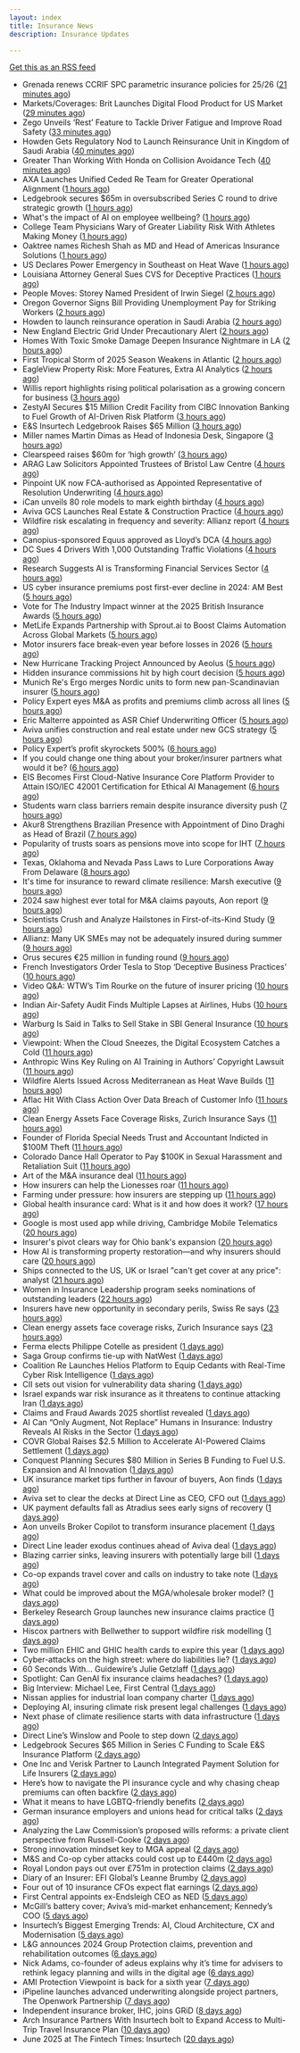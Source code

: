 ```yaml
---
layout: index
title: Insurance News
description: Insurance Updates

---
```


[Get this as an RSS feed](/insurance.rss)

<!-- news_marker starts -->
- Grenada renews CCRIF SPC parametric insurance policies for 25/26 ([21 minutes ago](https://www.reinsurancene.ws/grenada-renews-ccrif-spc-parametric-insurance-policies-for-25-26/))
- Markets/Coverages: Brit Launches Digital Flood Product for US Market ([29 minutes ago](https://www.insurancejournal.com/news/national/2025/06/25/829142.htm))
- Zego Unveils ‘Rest’ Feature to Tackle Driver Fatigue and Improve Road Safety ([33 minutes ago](https://www.insurtechinsights.com/zego-unveils-rest-feature-to-tackle-driver-fatigue-and-improve-road-safety/))
- Howden Gets Regulatory Nod to Launch Reinsurance Unit in Kingdom of Saudi Arabia ([40 minutes ago](https://www.insurancejournal.com/news/international/2025/06/25/829137.htm))
- Greater Than Working With Honda on Collision Avoidance Tech ([40 minutes ago](https://insurance-edge.net/2025/06/25/greater-than-working-with-honda-on-collision-avoidance-tech/))
- AXA Launches Unified Ceded Re Team for Greater Operational Alignment ([1 hours ago](https://www.insurancejournal.com/news/international/2025/06/25/829126.htm))
- Ledgebrook secures $65m in oversubscribed Series C round to drive strategic growth ([1 hours ago](https://www.reinsurancene.ws/ledgebrook-secures-65m-in-oversubscribed-series-c-round-to-drive-strategic-growth/))
- What's the impact of AI on employee wellbeing? ([1 hours ago](https://www.insurancebusinessmag.com/uk/business-strategy/whats-the-impact-of-ai-on-employee-wellbeing-540475.aspx))
- College Team Physicians Wary of Greater Liability Risk With Athletes Making Money ([1 hours ago](https://www.insurancejournal.com/news/national/2025/06/25/829120.htm))
- Oaktree names Richesh Shah as MD and Head of Americas Insurance Solutions ([1 hours ago](https://www.reinsurancene.ws/oaktree-names-richesh-shah-as-md-and-head-of-americas-insurance-solutions/))
- US Declares Power Emergency in Southeast on Heat Wave ([1 hours ago](https://www.insurancejournal.com/news/southeast/2025/06/25/829112.htm))
- Louisiana Attorney General Sues CVS for Deceptive Practices ([1 hours ago](https://www.insurancejournal.com/news/southcentral/2025/06/25/829116.htm))
- People Moves: Storey Named President of Irwin Siegel ([2 hours ago](https://www.insurancejournal.com/news/east/2025/06/25/824990.htm))
- Oregon Governor Signs Bill Providing Unemployment Pay for Striking Workers ([2 hours ago](https://www.insurancejournal.com/news/west/2025/06/25/829101.htm))
- Howden to launch reinsurance operation in Saudi Arabia ([2 hours ago](https://www.reinsurancene.ws/howden-to-launch-reinsurance-operation-in-saudi-arabia/))
- New England Electric Grid Under Precautionary Alert ([2 hours ago](https://www.insurancejournal.com/news/east/2025/06/25/829096.htm))
- Homes With Toxic Smoke Damage Deepen Insurance Nightmare in LA ([2 hours ago](https://www.insurancejournal.com/news/west/2025/06/25/829087.htm))
- First Tropical Storm of 2025 Season Weakens in Atlantic ([2 hours ago](https://www.insurancejournal.com/news/southeast/2025/06/25/829083.htm))
- EagleView Property Risk: More Features, Extra AI Analytics ([2 hours ago](https://insurance-edge.net/2025/06/25/eagleview-property-risk-more-features-extra-ai-analytics/))
- Willis report highlights rising political polarisation as a growing concern for business ([3 hours ago](https://www.reinsurancene.ws/willis-report-highlights-rising-political-polarisation-as-a-growing-concern-for-business/))
- ZestyAI Secures $15 Million Credit Facility from CIBC Innovation Banking to Fuel Growth of AI-Driven Risk Platform ([3 hours ago](https://www.insurtechinsights.com/zestyai-secures-15-million-credit-facility-from-cibc-innovation-banking-to-fuel-growth-of-ai-driven-risk-platform/))
- E&S Insurtech Ledgebrook Raises $65 Million ([3 hours ago](https://www.insurancejournal.com/news/east/2025/06/25/829079.htm))
- Miller names Martin Dimas as Head of Indonesia Desk, Singapore ([3 hours ago](https://www.reinsurancene.ws/miller-names-martin-dimas-as-head-of-indonesia-desk-singapore/))
- Clearspeed raises $60m for ‘high growth’ ([3 hours ago](https://www.postonline.co.uk/technology/7958000/clearspeed-raises-60m-for-%E2%80%98high-growth%E2%80%99))
- ARAG Law Solicitors Appointed Trustees of Bristol Law Centre ([4 hours ago](https://insurance-edge.net/2025/06/25/arag-law-solicitors-appointed-trustees-of-bristol-law-centre/))
- Pinpoint UK now FCA-authorised as Appointed Representative of Resolution Underwriting ([4 hours ago](https://www.reinsurancene.ws/pinpoint-uk-now-fca-authorised-as-appointed-representative-of-resolution-underwriting/))
- iCan unveils 80 role models to mark eighth birthday ([4 hours ago](https://www.postonline.co.uk/people/7958001/ican-unveils-80-role-models-to-mark-eighth-birthday))
- Aviva GCS Launches Real Estate & Construction Practice ([4 hours ago](https://insurance-edge.net/2025/06/25/aviva-gcs-launches-real-estate-construction-practice/))
- Wildfire risk escalating in frequency and severity: Allianz report ([4 hours ago](https://www.insurancebusinessmag.com/uk/news/catastrophe/wildfire-risk-escalating-in-frequency-and-severity-allianz-report-540432.aspx))
- Canopius-sponsored Equus approved as Lloyd’s DCA ([4 hours ago](https://www.reinsurancene.ws/canopius-sponsored-equus-approved-as-lloyds-dca/))
- DC Sues 4 Drivers With 1,000 Outstanding Traffic Violations ([4 hours ago](https://www.insurancejournal.com/news/east/2025/06/25/829072.htm))
- Research Suggests AI is Transforming Financial Services Sector ([4 hours ago](https://insurance-edge.net/2025/06/25/research-suggests-ai-is-transforming-financial-services-sector/))
- US cyber insurance premiums post first-ever decline in 2024: AM Best ([5 hours ago](https://www.reinsurancene.ws/us-cyber-insurance-premiums-post-first-ever-decline-in-2024-am-best/))
- Vote for The Industry Impact winner at the 2025 British Insurance Awards ([5 hours ago](https://www.postonline.co.uk/commercial/7957980/vote-for-the-industry-impact-winner-at-the-2025-british-insurance-awards))
- MetLife Expands Partnership with Sprout.ai to Boost Claims Automation Across Global Markets ([5 hours ago](https://www.insurtechinsights.com/metlife-expands-partnership-with-sprout-ai-to-boost-claims-automation-across-global-markets/))
- Motor insurers face break-even year before losses in 2026 ([5 hours ago](https://www.postonline.co.uk/personal/7957998/motor-insurers-face-break-even-year-before-losses-in-2026))
- New Hurricane Tracking Project Announced by Aeolus ([5 hours ago](https://insurance-edge.net/2025/06/25/new-hurricane-tracking-project-announced-by-aeolus/))
- Hidden insurance commissions hit by high court decision ([5 hours ago](https://www.insurancebusinessmag.com/uk/news/property-insurance/hidden-insurance-commissions-hit-by-high-court-decision-540421.aspx))
- Munich Re's Ergo merges Nordic units to form new pan-Scandinavian insurer ([5 hours ago](https://www.insurancebusinessmag.com/uk/news/breaking-news/munich-res-ergo-merges-nordic-units-to-form-new-panscandinavian-insurer-540420.aspx))
- Policy Expert eyes M&A as profits and premiums climb across all lines ([5 hours ago](https://www.insurancebusinessmag.com/uk/news/breaking-news/policy-expert-eyes-manda-as-profits-and-premiums-climb-across-all-lines-540419.aspx))
- Eric Malterre appointed as ASR Chief Underwriting Officer ([5 hours ago](https://www.reinsurancene.ws/eric-malterre-appointed-as-asr-chief-underwriting-officer/))
- Aviva unifies construction and real estate under new GCS strategy ([5 hours ago](https://www.insurancebusinessmag.com/uk/news/construction-engineering/aviva-unifies-construction-and-real-estate-under-new-gcs-strategy-540418.aspx))
- Policy Expert’s profit skyrockets 500% ([6 hours ago](https://www.postonline.co.uk/news/7957999/policy-expert%E2%80%99s-profit-skyrockets-500))
- If you could change one thing about your broker/insurer partners what would it be? ([6 hours ago](https://www.insurancebusinessmag.com/uk/tv/if-you-could-change-one-thing-about-your-brokerinsurer-partners-what-would-it-be-540407.aspx))
- EIS Becomes First Cloud-Native Insurance Core Platform Provider to Attain ISO/IEC 42001 Certification for Ethical AI Management ([6 hours ago](https://www.insurtechinsights.com/eis-becomes-first-cloud-native-insurance-core-platform-provider-to-attain-iso-iec-42001-certification-for-ethical-ai-management/))
- Students warn class barriers remain despite insurance diversity push ([7 hours ago](https://www.postonline.co.uk/people/7957987/students-warn-class-barriers-remain-despite-insurance-diversity-push))
- Akur8 Strengthens Brazilian Presence with Appointment of Dino Draghi as Head of Brazil ([7 hours ago](https://www.insurtechinsights.com/akur8-strengthens-brazilian-presence-with-appointment-of-dino-draghi-as-head-of-brazil/))
- Popularity of trusts soars as pensions move into scope for IHT ([7 hours ago](https://ifamagazine.com/popularity-of-trusts-soars-as-pensions-move-into-scope-for-iht/))
- Texas, Oklahoma and Nevada Pass Laws to Lure Corporations Away From Delaware ([8 hours ago](https://www.insurancejournal.com/news/southcentral/2025/06/25/829043.htm))
- It's time for insurance to reward climate resilience: Marsh executive ([9 hours ago](https://www.insurancebusinessmag.com/uk/news/breaking-news/its-time-for-insurance-to-reward-climate-resilience-marsh-executive-540381.aspx))
- 2024 saw highest ever total for M&A claims payouts, Aon report ([9 hours ago](https://www.insurancebusinessmag.com/uk/news/breaking-news/2024-saw-highest-ever-total-for-manda-claims-payouts-aon-report-540374.aspx))
- Scientists Crush and Analyze Hailstones in First-of-its-Kind Study ([9 hours ago](https://www.insurancejournal.com/news/southcentral/2025/06/25/829048.htm))
- Allianz: Many UK SMEs may not be adequately insured during summer ([9 hours ago](https://www.insurancebusinessmag.com/uk/news/business-resilience/allianz-many-uk-smes-may-not-be-adequately-insured-during-summer-540369.aspx))
- Orus secures €25 million in funding round ([9 hours ago](https://www.insurancebusinessmag.com/uk/news/breaking-news/orus-secures-25-million-in-funding-round-540368.aspx))
- French Investigators Order Tesla to Stop ‘Deceptive Business Practices’ ([10 hours ago](https://www.insurancejournal.com/news/international/2025/06/25/829031.htm))
- Video Q&A: WTW’s Tim Rourke on the future of insurer pricing ([10 hours ago](https://www.postonline.co.uk/market-access/technology/7957884/video-qa-wtw%E2%80%99s-tim-rourke-on-the-future-of-insurer-pricing))
- Indian Air-Safety Audit Finds Multiple Lapses at Airlines, Hubs ([10 hours ago](https://www.insurancejournal.com/news/international/2025/06/25/829019.htm))
- Warburg Is Said in Talks to Sell Stake in SBI General Insurance ([10 hours ago](https://www.insurancejournal.com/news/international/2025/06/25/828942.htm))
- Viewpoint: When the Cloud Sneezes, the Digital Ecosystem Catches a Cold ([11 hours ago](https://www.insurancejournal.com/news/international/2025/06/25/828977.htm))
- Anthropic Wins Key Ruling on AI Training in Authors’ Copyright Lawsuit ([11 hours ago](https://www.insurancejournal.com/news/national/2025/06/25/828987.htm))
- Wildfire Alerts Issued Across Mediterranean as Heat Wave Builds ([11 hours ago](https://www.insurancejournal.com/news/international/2025/06/25/828960.htm))
- Aflac Hit With Class Action Over Data Breach of Customer Info ([11 hours ago](https://www.insurancejournal.com/news/national/2025/06/25/829012.htm))
- Clean Energy Assets Face Coverage Risks, Zurich Insurance Says ([11 hours ago](https://www.insurancejournal.com/news/international/2025/06/25/829023.htm))
- Founder of Florida Special Needs Trust and Accountant Indicted in $100M Theft ([11 hours ago](https://www.insurancejournal.com/news/southeast/2025/06/25/829054.htm))
- Colorado Dance Hall Operator to Pay $100K in Sexual Harassment and Retaliation Suit ([11 hours ago](https://www.insurancejournal.com/news/west/2025/06/25/828979.htm))
- Art of the M&A insurance deal ([11 hours ago](https://www.postonline.co.uk/commercial/7957730/art-of-the-ma-insurance-deal))
- How insurers can help the Lionesses roar ([11 hours ago](https://www.postonline.co.uk/claims/7957499/how-insurers-can-help-the-lionesses-roar))
- Farming under pressure: how insurers are stepping up ([11 hours ago](https://www.postonline.co.uk/commercial/7957860/farming-under-pressure-how-insurers-are-stepping-up))
- Global health insurance card: What is it and how does it work? ([17 hours ago](https://www.insurancebusinessmag.com/uk/guides/global-health-insurance-card-what-is-it-and-how-does-it-work-439350.aspx))
- Google is most used app while driving, Cambridge Mobile Telematics ([20 hours ago](https://www.dig-in.com/news/google-most-used-while-driving-cambridge-mobile-telematics))
- Insurer's pivot clears way for Ohio bank's expansion ([20 hours ago](https://www.dig-in.com/news/insurers-pivot-clears-way-for-ohio-banks-expansion))
- How AI is transforming property restoration—and why insurers should care ([20 hours ago](https://www.dig-in.com/opinion/how-ai-is-transforming-property-restoration))
- Ships connected to the US, UK or Israel "can't get cover at any price": analyst ([21 hours ago](https://www.insurancebusinessmag.com/uk/news/breaking-news/ships-connected-to-the-us-uk-or-israel-cant-get-cover-at-any-price-analyst-540387.aspx))
- Women in Insurance Leadership program seeks nominations of outstanding leaders ([22 hours ago](https://www.dig-in.com/news/2025-women-in-insurance-leadership-nominations-open))
- Insurers have new opportunity in secondary perils, Swiss Re says ([23 hours ago](https://www.dig-in.com/articles/insurers-have-new-opportunity-in-secondary-perils-swiss-re))
- Clean energy assets face coverage risks, Zurich Insurance says ([23 hours ago](https://www.dig-in.com/articles/clean-energy-assets-face-coverage-risks-zurich-insurance))
- Ferma elects Philippe Cotelle as president ([1 days ago](https://www.postonline.co.uk/risk-management/7957992/ferma-elects-philippe-cotelle-as-president))
- Saga Group confirms tie-up with NatWest ([1 days ago](https://www.insurancebusinessmag.com/uk/news/breaking-news/saga-group-confirms-tieup-with-natwest-540271.aspx))
- Coalition Re Launches Helios Platform to Equip Cedants with Real-Time Cyber Risk Intelligence ([1 days ago](https://www.insurtechinsights.com/coalition-re-launches-helios-platform-to-equip-cedants-with-real-time-cyber-risk-intelligence/))
- CII sets out vision for vulnerability data sharing ([1 days ago](https://ifamagazine.com/cii-sets-out-vision-for-vulnerability-data-sharing/))
- Israel expands war risk insurance as it threatens to continue attacking Iran ([1 days ago](https://www.insurancebusinessmag.com/uk/news/breaking-news/israel-expands-war-risk-insurance-as-it-threatens-to-continue-attacking-iran-540229.aspx))
- Claims and Fraud Awards 2025 shortlist revealed ([1 days ago](https://www.postonline.co.uk/claims/7957977/claims-and-fraud-awards-2025-shortlist-revealed))
- AI Can “Only Augment, Not Replace” Humans in Insurance: Industry Reveals AI Risks in the Sector ([1 days ago](https://thefintechtimes.com/ai-can-only-augment-not-replace-humans-in-insurance-industry-reveals-ai-risks-in-the-sector/))
- COVR Global Raises $2.5 Million to Accelerate AI-Powered Claims Settlement ([1 days ago](https://www.insurtechinsights.com/covr-global-raises-2-5-million-to-accelerate-ai-powered-claims-settlement/))
- Conquest Planning Secures $80 Million in Series B Funding to Fuel U.S. Expansion and AI Innovation ([1 days ago](https://www.insurtechinsights.com/conquest-planning-secures-80-million-in-series-b-funding-to-fuel-u-s-expansion-and-ai-innovation/))
- UK insurance market tips further in favour of buyers, Aon finds ([1 days ago](https://www.insurancebusinessmag.com/uk/news/breaking-news/uk-insurance-market-tips-further-in-favour-of-buyers-aon-finds-540199.aspx))
- Aviva set to clear the decks at Direct Line as CEO, CFO out ([1 days ago](https://www.insurancebusinessmag.com/uk/news/breaking-news/aviva-set-to-clear-the-decks-at-direct-line-as-ceo-cfo-out-540198.aspx))
- UK payment defaults fall as Atradius sees early signs of recovery ([1 days ago](https://www.insurancebusinessmag.com/uk/news/breaking-news/uk-payment-defaults-fall-as-atradius-sees-early-signs-of-recovery-540191.aspx))
- Aon unveils Broker Copilot to transform insurance placement ([1 days ago](https://www.insurancebusinessmag.com/uk/news/technology/aon-unveils-broker-copilot-to-transform-insurance-placement-540189.aspx))
- Direct Line leader exodus continues ahead of Aviva deal ([1 days ago](https://www.postonline.co.uk/news/7957990/direct-line-leader-exodus-continues-ahead-of-aviva-deal))
- Blazing carrier sinks, leaving insurers with potentially large bill ([1 days ago](https://www.insurancebusinessmag.com/uk/news/breaking-news/blazing-carrier-sinks-leaving-insurers-with-potentially-large-bill-540245.aspx))
- Co-op expands travel cover and calls on industry to take note ([1 days ago](https://www.postonline.co.uk/personal/7957986/co-op-expands-travel-cover-and-calls-on-industry-to-take-note))
- What could be improved about the MGA/wholesale broker model? ([1 days ago](https://www.insurancebusinessmag.com/uk/tv/what-could-be-improved-about-the-mgawholesale-broker-model-540171.aspx))
- Berkeley Research Group launches new insurance claims practice ([1 days ago](https://www.insurancebusinessmag.com/uk/news/breaking-news/berkeley-research-group-launches-new-insurance-claims-practice-540170.aspx))
- Hiscox partners with Bellwether to support wildfire risk modelling ([1 days ago](https://www.insurancebusinessmag.com/uk/news/catastrophe/hiscox-partners-with-bellwether-to-support-wildfire-risk-modelling-540169.aspx))
- Two million EHIC and GHIC health cards to expire this year ([1 days ago](https://www.insurancebusinessmag.com/uk/news/travel/two-million-ehic-and-ghic-health-cards-to-expire-this-year-540168.aspx))
- Cyber-attacks on the high street: where do liabilities lie? ([1 days ago](https://www.postonline.co.uk/commercial/7957856/cyber-attacks-on-the-high-street-where-do-liabilities-lie))
- 60 Seconds With... Guidewire’s Julie Getzlaff ([1 days ago](https://www.postonline.co.uk/technology/7957616/60-seconds-with-guidewire%E2%80%99s-julie-getzlaff))
- Spotlight: Can GenAI fix insurance claims headaches? ([1 days ago](https://www.postonline.co.uk/market-access/7957902/spotlight-can-genai-fix-insurance-claims-headaches))
- Big Interview: Michael Lee, First Central ([1 days ago](https://www.postonline.co.uk/personal/7957823/big-interview-michael-lee-first-central))
- Nissan applies for industrial loan company charter ([1 days ago](https://www.dig-in.com/news/nissan-applies-for-industrial-loan-company-charter))
- Deploying AI, insuring climate risk present legal challenges ([1 days ago](https://www.dig-in.com/news/deploying-ai-insuring-climate-risk-present-legal-challenges))
- Next phase of climate resilience starts with data infrastructure ([1 days ago](https://www.dig-in.com/opinion/climate-resilience-starts-with-data-infrastructure))
- Direct Line’s Winslow and Poole to step down ([2 days ago](https://www.postonline.co.uk/news/7957985/direct-line%E2%80%99s-winslow-and-poole-to-step-down))
- Ledgebrook Secures $65 Million in Series C Funding to Scale E&S Insurance Platform ([2 days ago](https://www.insurtechinsights.com/ledgebrook-secures-65-million-in-series-c-funding-to-scale-es-insurance-platform/))
- One Inc and Verisk Partner to Launch Integrated Payment Solution for Life Insurers ([2 days ago](https://www.insurtechinsights.com/one-inc-and-verisk-partner-to-launch-integrated-payment-solution-for-life-insurers/))
- Here’s how to navigate the PI insurance cycle and why chasing cheap premiums can often backfire ([2 days ago](https://ifamagazine.com/advisers-heres-how-to-navigate-the-pi-insurance-cycle-and-why-chasing-cheap-premiums-can-often-backfire/))
- What it means to have LGBTQ-friendly benefits ([2 days ago](https://www.dig-in.com/news/what-it-means-to-have-lgbtq-friendly-benefits))
- German insurance employers and unions head for critical talks ([2 days ago](https://www.insurancebusinessmag.com/uk/news/breaking-news/german-insurance-employers-and-unions-head-for-critical-talks-540044.aspx))
- Analyzing the Law Commission’s proposed wills reforms: a private client perspective from Russell-Cooke ([2 days ago](https://ifamagazine.com/analyzing-the-law-commissions-proposed-wills-reforms-a-private-client-perspective-from-russell-cooke/))
- Strong innovation mindset key to MGA appeal ([2 days ago](https://www.postonline.co.uk/broker/7957981/strong-innovation-mindset-key-to-mga-appeal))
- M&S and Co-op cyber attacks could cost up to £440m ([2 days ago](https://www.postonline.co.uk/commercial/7957982/ms-and-co-op-cyber-attacks-could-cost-up-to-%C2%A3440m))
- Royal London pays out over £751m in protection claims ([2 days ago](https://ifamagazine.com/royal-london-pays-out-over-751m-in-protection-claims/))
- Diary of an Insurer: EFI Global’s Leanne Brumby ([2 days ago](https://www.postonline.co.uk/claims/7957491/diary-of-an-insurer-efi-global%E2%80%99s-leanne-brumby))
- Four out of 10 insurance CFOs expect flat earnings ([2 days ago](https://www.postonline.co.uk/personal/7957743/four-out-of-10-insurance-cfos-expect-flat-earnings))
- First Central appoints ex-Endsleigh CEO as NED ([5 days ago](https://www.postonline.co.uk/news/7957978/first-central-appoints-ex-endsleigh-ceo-as-ned))
- McGill’s battery cover; Aviva’s mid-market enhancement; Kennedy’s COO ([5 days ago](https://www.postonline.co.uk/news/7957971/mcgill%E2%80%99s-battery-cover-aviva%E2%80%99s-mid-market-enhancement-kennedy%E2%80%99s-coo))
- Insurtech’s Biggest Emerging Trends: AI, Cloud Architecture, CX and Modernisation ([5 days ago](https://thefintechtimes.com/insurtech-biggest-emerging-trends-ai-cloud-architecture-cx-and-data/))
- L&G announces 2024 Group Protection claims, prevention and rehabilitation outcomes ([6 days ago](https://ifamagazine.com/lg-announces-2024-group-protection-claims-prevention-and-rehabilitation-outcomes/))
- Nick Adams, co-founder of adeus explains why it’s time for advisers to rethink legacy planning and wills in the digital age ([6 days ago](https://ifamagazine.com/nick-adams-co-founder-of-adeus-explains-why-its-time-for-advisers-to-rethink-legacy-planning-and-wills-in-the-digital-age/))
- AMI Protection Viewpoint is back for a sixth year ([7 days ago](https://ifamagazine.com/ami-protection-viewpoint-is-back-for-a-sixth-year/))
- iPipeline launches advanced underwriting alongside project partners, The Openwork Partnership ([7 days ago](https://ifamagazine.com/ipipeline-launches-advanced-underwriting-alongside-project-partners-the-openwork-partnership/))
- Independent insurance broker, IHC, joins GRiD ([8 days ago](https://ifamagazine.com/independent-insurance-broker-ihc-joins-grid/))
- Arch Insurance Partners With Insurtech bolt to Expand Access to Multi-Trip Travel Insurance Plan ([10 days ago](https://thefintechtimes.com/arch-insurance-partners-with-insurtech-bolt-to-expand-access-to-multi-trip-travel-insurance-plan/))
- June 2025 at The Fintech Times: Insurtech ([20 days ago](https://thefintechtimes.com/june-2025-at-the-fintech-times-insurtech/))

<!-- news_marker ends -->